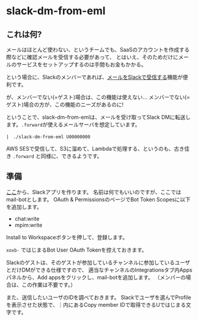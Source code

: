 # slack-dm-from-eml

## これは何?

メールはほとんど使わない、というチームでも、SaaSのアカウントを作成する際などに確認メールを受信する必要があって、
とはいえ、そのためだけにメールのサービスをセットアップするのは手間もお金もかかる。

という場合に、Slackのメンバーであれば、[メールをSlackで受信する](https://slack.com/intl/ja-jp/help/articles/206819278-Slack-%E3%81%AB%E3%83%A1%E3%83%BC%E3%83%AB%E3%82%92%E9%80%81%E4%BF%A1%E3%81%99%E3%82%8B#h_01F4WDZG8RTCTNAMR4KJ7D419V)機能が便利です。

が、メンバーでない(=ゲスト)場合は、この機能は使えない... メンバーでない(=ゲスト)場合の方が、この機能のニーズがあるのに!

ということで、slack-dm-from-emlは、メールを受け取ってSlack DMに転送します。`.forward`が使えるメールサーバを想定しています。

```
|　./slack-dm-from-eml U00000000
```

AWS SESで受信して、S3に溜めて、Lambdaで処理する、というのも、古き佳き `.forward` と同様に、できるようです。


## 準備

[ここ](https://api.slack.com/apps)から、Slackアプリを作ります。
名前は何でもいいのですが、ここではmail-botとします。
OAuth & PermissionsのページでBot Token Scopesに以下を追加します。
- chat:write
- mpim:write

Install to Workspaceボタンを押して、登録します。

`xoxb-` ではじまるBot User OAuth Tokenを控えておきます。

Slackのゲストは、そのゲストが参加しているチャンネルに参加しているユーザとだけDMができる仕様ですので、
適当なチャンネルのIntegrationsタブ内Appsパネルから、Add appsをクリックし、mail-botを追加します。
（メンバーの場合は、この作業は不要です。）

また、送信したいユーザのIDを調べておきます。
Slackでユーザを選んでProfileを表示させた状態で、︙内にあるCopy member IDで取得できるUではじまる文字です。

